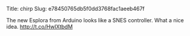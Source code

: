 Title: chirp
Slug: e78450765db5f0dd3768fac1aeeb467f

The new Esplora from Arduino looks like a SNES controller. What a nice idea. <a href="http://t.co/HwIXtbdM">http://t.co/HwIXtbdM</a>
